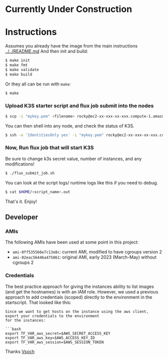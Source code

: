 # Currently Under Construction

# Instructions
Assumes you already have the image from the main instructions [../../README.md](README.md) 
And then init and build:

```bash
$ make init
$ make fmt
$ make validate
$ make build
```

Or they all can be run with `make`:

```bash
$ make
```
### Upload K3S starter script and flux job submit into the nodes
```bash
$ scp -i "mykey.pem" <filename> rocky@ec2-xx-xxx-xx-xxx.compute-1.amazonaws.com
```

You can then shell into any node, and check the status of K3S.

```bash
$ ssh -o 'IdentitiesOnly yes' -i "mykey.pem" rocky@ec2-xx-xxx-xx-xxx.compute-1.amazonaws.com
```

### Now, Run flux job that will start K3S
Be sure to change k3s secret value, number of instances, and any modifications!

```bash
$ ./flux_submit_job.sh
```

You can look at the script logs/ runtime logs like this if you need to debug.
```bash
$ cat $HOME/<script_name>.out
```

That's it. Enjoy!

## Developer

### AMIs

The following AMIs have been used at some point in this project:

  - `ami-0ff535566e7c13e8c`: current AMI, modified to have cgroups version 2 
  - `ami-02eac56446a475861`: original AMI, early 2023 (March-May) without cgroups 2

### Credentials

The best practice approach for giving the instances ability to list images (and get the hostnames)
is with an IAM role. However, we used a previous approach to add credentials (scoped) directly to
the environment in the startscript. That looked like this:

```
Since we want to get hosts on the instance using the aws client, export your credentials to the environment
for the instances:

```bash
export TF_VAR_aws_secret=$AWS_SECRET_ACCESS_KEY 
export TF_VAR_aws_key=$AWS_ACCESS_KEY_ID 
export TF_VAR_aws_session=$AWS_SESSION_TOKEN 
```

Thanks [Vsoch](https://github.com/vsoch)
